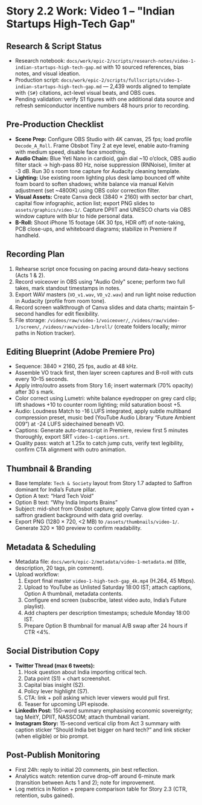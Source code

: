 # Story 2.2 Work: Video 1 – "Indian Startups High-Tech Gap"

## Research & Script Status
- Research notebook: `docs/work/epic-2/scripts/research-notes/video-1-indian-startups-high-tech-gap.md` with 10 sourced references, bias notes, and visual ideation.
- Production script: `docs/work/epic-2/scripts/fullscripts/video-1-indian-startups-high-tech-gap.md` — 2,439 words aligned to template with `{S#}` citations, act-level visual beats, and OBS cues.
- Pending validation: verify S1 figures with one additional data source and refresh semiconductor incentive numbers 48 hours prior to recording.

## Pre-Production Checklist
- **Scene Prep:** Configure OBS Studio with 4K canvas, 25 fps; load profile `Decode_A_Roll`. Frame Obsbot Tiny 2 at eye level, enable auto-framing with medium speed, disable face smoothing.  
- **Audio Chain:** Blue Yeti Nano in cardioid, gain dial ~10 o’clock, OBS audio filter stack → high-pass 80 Hz, noise suppression (RNNoise), limiter at -3 dB. Run 30 s room tone capture for Audacity cleaning template.  
- **Lighting:** Use existing room lighting plus desk lamp bounced off white foam board to soften shadows; white balance via manual Kelvin adjustment (set ~4800K) using OBS color correction filter.  
- **Visual Assets:** Create Canva deck (3840 × 2160) with sector bar chart, capital flow infographic, action list; export PNG slides to `assets/graphics/video-1/`. Capture DPIIT and UNESCO charts via OBS window capture with blur to hide personal data.  
- **B-Roll:** Shoot iPhone 15 footage (4K 30 fps, HDR off) of note-taking, PCB close-ups, and whiteboard diagrams; stabilize in Premiere if handheld.

## Recording Plan
1. Rehearse script once focusing on pacing around data-heavy sections (Acts 1 & 2).  
2. Record voiceover in OBS using "Audio Only" scene; perform two full takes, mark standout timestamps in notes.  
3. Export WAV masters (`VO_v1.wav`, `VO_v2.wav`) and run light noise reduction in Audacity (profile from room tone).  
4. Record screen walkthrough of Canva slides and data charts; maintain 5-second handles for edit flexibility.  
5. File storage: `/videos/raw/video-1/voiceover/`, `/videos/raw/video-1/screen/`, `/videos/raw/video-1/broll/` (create folders locally; mirror paths in Notion tracker).

## Editing Blueprint (Adobe Premiere Pro)
- Sequence: 3840 × 2160, 25 fps, audio at 48 kHz.  
- Assemble VO track first, then layer screen captures and B-roll with cuts every 10–15 seconds.  
- Apply intro/outro assets from Story 1.6; insert watermark (70% opacity) after 30 s mark.  
- Color correct using Lumetri: white balance eyedropper on grey card clip; lift shadows +10 to counter room lighting; mild saturation boost +5.  
- Audio: Loudness Match to -16 LUFS integrated, apply subtle multiband compression preset, music bed (YouTube Audio Library “Future Ambient 009”) at -24 LUFS sidechained beneath VO.  
- Captions: Generate auto-transcript in Premiere, review first 5 minutes thoroughly, export SRT `video-1-captions.srt`.  
- Quality pass: watch at 1.25x to catch jump cuts, verify text legibility, confirm CTA alignment with outro animation.

## Thumbnail & Branding
- Base template: `Tech & Society` layout from Story 1.7 adapted to Saffron dominant for India’s Future pillar.  
- Option A text: “Hard Tech Void”  
- Option B text: “Why India Imports Brains”  
- Subject: mid-shot from Obsbot capture; apply Canva glow tinted cyan + saffron gradient background with data grid overlay.  
- Export PNG (1280 × 720, <2 MB) to `/assets/thumbnails/video-1/`. Generate 320 × 180 preview to confirm readability.

## Metadata & Scheduling
- Metadata file: `docs/work/epic-2/metadata/video-1-metadata.md` (title, description, 20 tags, pin comment).  
- Upload workflow:  
  1. Export final master `video-1-high-tech-gap_4k.mp4` (H.264, 45 Mbps).  
  2. Upload to YouTube as Unlisted Saturday 18:00 IST; attach captions, Option A thumbnail, metadata contents.  
  3. Configure end screen (subscribe, latest video auto, India’s Future playlist).  
  4. Add chapters per description timestamps; schedule Monday 18:00 IST.  
  5. Prepare Option B thumbnail for manual A/B swap after 24 hours if CTR <4%.

## Social Distribution Copy
- **Twitter Thread (max 6 tweets):**  
  1. Hook question about India importing critical tech.  
  2. Data point (S1) + chart screenshot.  
  3. Capital bias insight (S2).  
  4. Policy lever highlight (S7).  
  5. CTA: link + poll asking which lever viewers would pull first.  
  6. Teaser for upcoming UPI episode.
- **LinkedIn Post:** 150-word summary emphasising economic sovereignty; tag MeitY, DPIIT, NASSCOM; attach thumbnail variant.  
- **Instagram Story:** 15-second vertical clip from Act 3 summary with caption sticker “Should India bet bigger on hard tech?” and link sticker (when eligible) or bio prompt.

## Post-Publish Monitoring
- First 24h: reply to initial 20 comments, pin best reflection.  
- Analytics watch: retention curve drop-off around 6-minute mark (transition between Acts 1 and 2); note for improvement.  
- Log metrics in Notion + prepare comparison table for Story 2.3 (CTR, retention, subs gained).

